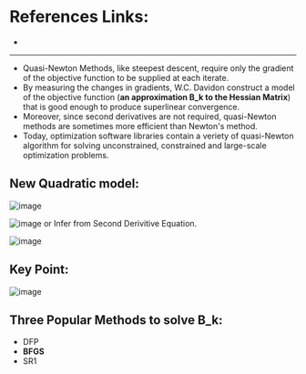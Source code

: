 # References Links:
 - 

______________________________________

 - Quasi-Newton Methods, like steepest descent, require only the gradient of the objective function to be supplied at each iterate. 
 - By measuring the changes in gradients, W.C. Davidon construct a model of the objective function (**an approximation B_k to the Hessian Matrix**) that is good enough to produce superlinear convergence.        
 - Moreover, since second derivatives are not required, quasi-Newton methods are sometimes more efficient than Newton's method. 
 - Today, optimization software libraries contain a veriety of quasi-Newton algorithm for solving unconstrained, constrained and large-scale optimization problems. 

## New Quadratic model:      
![image](https://user-images.githubusercontent.com/88390140/133532045-5ef577db-3b44-48b6-bf91-7408cdc52c78.png)

![image](https://user-images.githubusercontent.com/88390140/133532184-bd4323f4-a38a-44cb-947e-ef398353d0aa.png) or Infer from Second Derivitive Equation. 

![image](https://user-images.githubusercontent.com/88390140/133532250-9c3ec508-37cc-4102-95b8-3383f773d1eb.png)

## Key Point: 
![image](https://user-images.githubusercontent.com/88390140/133532650-91dd26a1-43bd-421d-92ec-526d72b499d5.png)

## Three Popular Methods to solve B_k: 
- DFP
- **BFGS**
- SR1


